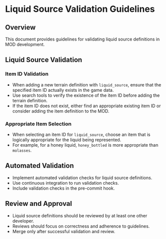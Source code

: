 # Liquid Source Validation Guidelines

## Overview

This document provides guidelines for validating liquid source definitions in MOD development.

## Liquid Source Validation

### Item ID Validation

- When adding a new terrain definition with `liquid_source`, ensure that the specified item ID actually exists in the game data.
- Use search tools to verify the existence of the item ID before adding the terrain definition.
- If the item ID does not exist, either find an appropriate existing item ID or consider adding the item definition to the MOD.

### Appropriate Item Selection

- When selecting an item ID for `liquid_source`, choose an item that is logically appropriate for the liquid being represented.
- For example, for a honey liquid, `honey_bottled` is more appropriate than `molasses`.

## Automated Validation

- Implement automated validation checks for liquid source definitions.
- Use continuous integration to run validation checks.
- Include validation checks in the pre-commit hook.

## Review and Approval

- Liquid source definitions should be reviewed by at least one other developer.
- Reviews should focus on correctness and adherence to guidelines.
- Merge only after successful validation and review.